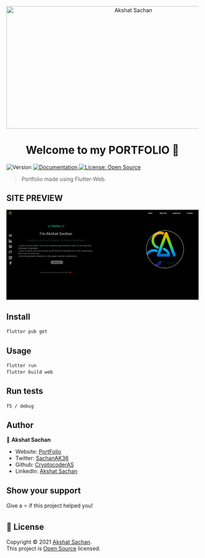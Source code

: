 
 <p align="center">
  <img align= "center" src="https://drive.google.com/uc?export=view&id=1WgZHCHX8LbjJODPuKHmz_QgTqYGi50Yo" style=" align: center ; width: 650px;  height: 320px"  title="Akshat Sachan" />
  
</p>


<h1 align="center">Welcome to my PORTFOLIO 👋</h1>
<p>
  <img alt="Version" src="https://img.shields.io/badge/version-0.1.0-blue.svg?cacheSeconds=2592000" />
  <a href="to be added" target="_blank">
    <img alt="Documentation" src="https://img.shields.io/badge/documentation-yes-brightgreen.svg" />
  </a>
  <a href="nonee" target="_blank">
    <img alt="License: Open Source" src="https://img.shields.io/badge/License-Open Source-yellow.svg" />
  </a>
  </p>

  > Portfolio made using Flutter-Web.

  ## SITE PREVIEW

<p align="center">
  
  <img src="Capture.PNG" title="hover text">
 
</p>

  ## Install

```sh
flutter pub get
```

## Usage

```sh
flutter run
flutter build web
```

## Run tests

```sh
f5 / debug
```


## Author

👤 **Akshat Sachan**

* Website: [PortFolio](https://sachan1.netlify.app/)
* Twitter: [SachanAK36](https://twitter.com/sachanaks36)
* Github: [CryptocoderAS](https://github.com/CryptocoderAS)
* LinkedIn: [Akshat Sachan](https://www.linkedin.com/in/akshat-sachan-58b2921ab/)

## Show your support

Give a ⭐️ if this project helped you!

## 📝 License

Copyright © 2021 [Akshat Sachan](https://github.com/CryptocoderAS).<br />
This project is [Open Source](none) licensed.
